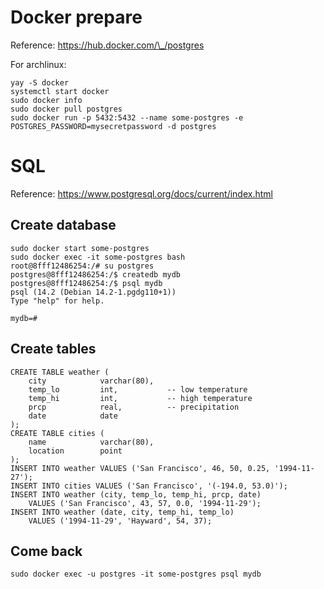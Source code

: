 # Docker prepare

Reference: https://hub.docker.com/\_/postgres

For archlinux:
```
yay -S docker
systemctl start docker
sudo docker info
sudo docker pull postgres
sudo docker run -p 5432:5432 --name some-postgres -e POSTGRES_PASSWORD=mysecretpassword -d postgres
```

# SQL
Reference: https://www.postgresql.org/docs/current/index.html
## Create database
```
sudo docker start some-postgres
sudo docker exec -it some-postgres bash
root@8fff12486254:/# su postgres
postgres@8fff12486254:/$ createdb mydb
postgres@8fff12486254:/$ psql mydb
psql (14.2 (Debian 14.2-1.pgdg110+1))
Type "help" for help.

mydb=#
```
## Create tables
```
CREATE TABLE weather (
    city            varchar(80),
    temp_lo         int,           -- low temperature
    temp_hi         int,           -- high temperature
    prcp            real,          -- precipitation
    date            date
);
CREATE TABLE cities (
    name            varchar(80),
    location        point
);
INSERT INTO weather VALUES ('San Francisco', 46, 50, 0.25, '1994-11-27');
INSERT INTO cities VALUES ('San Francisco', '(-194.0, 53.0)');
INSERT INTO weather (city, temp_lo, temp_hi, prcp, date)
    VALUES ('San Francisco', 43, 57, 0.0, '1994-11-29');
INSERT INTO weather (date, city, temp_hi, temp_lo)
    VALUES ('1994-11-29', 'Hayward', 54, 37);
```
## Come back
```
sudo docker exec -u postgres -it some-postgres psql mydb
```
